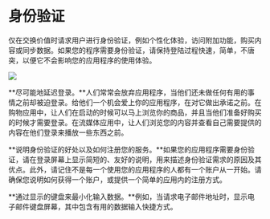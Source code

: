 # 身份验证
仅在交换价值时请求用户进行身份验证，例如个性化体验，访问附加功能，购买内容或同步数据。如果您的程序需要身份验证，请保持登陆过程快速，简单，不唐突，以便它不会影响您的应用程序的使用体验。

![](https://developer.apple.com/ios/human-interface-guidelines/images/Authentication-Graphic.png)

**尽可能地延迟登录。**人们常常会放弃应用程序，当他们还未做任何有用的事情之前却被迫登录。给他们一个机会爱上你的应用程序，在对它做出承诺之前。在购物应用中，让人们在启动的时候可以马上浏览你的商品，并且当他们准备好购买的时候才需要登录。在流媒体应用中，让人们浏览您的内容并查看自己需要提供的内容在他们登录来播放一些东西之前。

**说明身份验证的好处以及如何注册您的服务。**如果您的应用程序需要身份验证，请在登录屏幕上显示简短的、友好的说明，用来描述身份验证需求的原因及其优点。此外，请记住不是每一个使用您的应用程序的人都有一个账户从一开始。请确保您说明如何获得一个账户，或提供一个简单的应用内的注册方式。

**通过显示的键盘来最小化输入数据。**例如，当请求电子邮件地址时，显示电子邮件键盘屏幕，其中包含有用的数据输入快捷方式。


